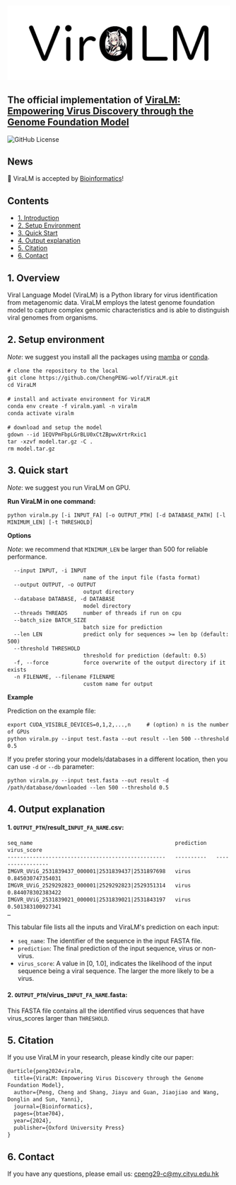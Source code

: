 <img src="logo.png" alt="image" width="800" height=auto>

## The official implementation of [ViraLM: Empowering Virus Discovery through the Genome Foundation Model](https://doi.org/10.1093/bioinformatics/btae704)

![GitHub License](https://img.shields.io/github/license/ChengPENG-wolf/ViraLM)

## News

🎉 ViraLM is accepted by [Bioinformatics](https://doi.org/10.1093/bioinformatics/btae704)!

## Contents

- [1. Introduction](#1-introduction)
- [2. Setup Environment](#2-setup-environment)
- [3. Quick Start](#3-quick-start)
- [4. Output explanation](#4-output-explanation)
- [5. Citation](#5-citation)
- [6. Contact](#6-contact)

## 1. Overview

Viral Language Model (ViraLM) is a Python library for virus identification from metagenomic data. ViraLM employs the latest genome foundation model to capture complex genomic characteristics and is able to distinguish viral genomes from organisms.

## 2. Setup environment

*Note*: we suggest you install all the packages using [mamba](https://github.com/mamba-org/mamba) or [conda](https://docs.conda.io/en/latest/miniconda.html).

```
# clone the repository to the local
git clone https://github.com/ChengPENG-wolf/ViraLM.git
cd ViraLM

# install and activate environment for ViraLM
conda env create -f viralm.yaml -n viralm
conda activate viralm

# download and setup the model
gdown --id 1EQVPmFbpLGrBLU0xCtZBpwvXrtrRxic1
tar -xzvf model.tar.gz -C .
rm model.tar.gz
```

## 3. Quick start

*Note*: we suggest you run ViraLM on GPU.

**Run ViraLM in one command:**

```
python viralm.py [-i INPUT_FA] [-o OUTPUT_PTH] [-d DATABASE_PATH] [-l MINIMUM_LEN] [-t THRESHOLD]
```

**Options**

*Note*: we recommend that `MINIMUM_LEN` be larger than 500 for reliable performance.

```
  --input INPUT, -i INPUT
                        name of the input file (fasta format)
  --output OUTPUT, -o OUTPUT
                        output directory
  --database DATABASE, -d DATABASE
                        model directory
  --threads THREADS     number of threads if run on cpu
  --batch_size BATCH_SIZE
                        batch size for prediction
  --len LEN             predict only for sequences >= len bp (default: 500)
  --threshold THRESHOLD
                        threshold for prediction (default: 0.5)
  -f, --force           force overwrite of the output directory if it exists
  -n FILENAME, --filename FILENAME
                        custom name for output
```

**Example**

Prediction on the example file:

```
export CUDA_VISIBLE_DEVICES=0,1,2,...,n 	# (option) n is the number of GPUs
python viralm.py --input test.fasta --out result --len 500 --threshold 0.5
```

If you prefer storing your models/databases in a different location, then you can use
`-d` or `--db` parameter:

```
python viralm.py --input test.fasta --out result -d /path/database/downloaded --len 500 --threshold 0.5
```
## 4. Output explanation

#### 1. `OUTPUT_PTH`/result_`INPUT_FA_NAME`.csv:

```
seq_name                                             prediction   virus_score           
--------------------------------------------------   ----------   -----------------
IMGVR_UViG_2531839437_000001|2531839437|2531897698   virus        0.845030747354031      
IMGVR_UViG_2529292823_000001|2529292823|2529351314   virus        0.844078302383422
IMGVR_UViG_2531839021_000001|2531839021|2531843197   virus        0.501383100927341
…
```

This tabular file lists all the inputs and ViraLM's prediction on each input:

- `seq_name`: The identifier of the sequence in the input FASTA file.
- `prediction`: The final prediction of the input sequence, virus or non-virus.
- `virus_score`: A value in [0, 1.0], indicates the likelihood of the input sequence being a viral sequence. The larger the more likely to be a virus.

#### 2. `OUTPUT_PTH`/virus_`INPUT_FA_NAME`.fasta:

This FASTA file contains all the identified virus sequences that have virus_scores larger than `THRESHOLD`.

## 5. Citation

If you use ViraLM in your research, please kindly cite our paper:
```
@article{peng2024viralm,
  title={ViraLM: Empowering Virus Discovery through the Genome Foundation Model},
  author={Peng, Cheng and Shang, Jiayu and Guan, Jiaojiao and Wang, Donglin and Sun, Yanni},
  journal={Bioinformatics},
  pages={btae704},
  year={2024},
  publisher={Oxford University Press}
}
```

## 6. Contact

If you have any questions, please email us: cpeng29-c@my.cityu.edu.hk

